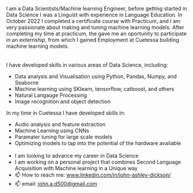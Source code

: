 I am a Data Scientists/Machine learning Engineer, before getting started in Data Science I was a Linguist with experience in Language Education. In October 2022 I completed a certificate course with Practicum, and I am very passionate about making and tuning machine learning models. After completing my time at practicum, the gave me an oportunity to participate in an externship, from which I gained Employment at Cuetessa building machine learning models.  
<br></br>
I have developed skills in various areas of Data Science, including: 
- Data analysis and Visualisation using Python, Pandas, Numpy, and Seaborne
- Machine learning using SKlearn, tensorflow, catboost, and others
- Natural Langauge Processing
- Image recognition and object detection


In my time in Cuetessa I have developed skills in: 
- Audio analysis and feature extraction
- Machine Learning using CNNs
- Paramater tuning for large scale models
- Optimizing models to tap into the potential of the hardware available 
<br></br>
- I am looking to advance my career in Data Science
- I am working on a personal project that combines Second Language Acquisition with Machine learning in a Unique way
- 📫 How to reach me: www.linkedin.com/in/john-ashley-dickson/
- 📫 email: john.a.d500@gmail.com

<!--
**John-Dickson/John-Dickson** is a ✨ _special_ ✨ repository because its `README.md` (this file) appears on your GitHub profile.

Here are some ideas to get you started:

- 🔭 I’m currently working on ...
- 🌱 I’m currently learning ...
- 👯 I’m looking to collaborate on ...
- 🤔 I’m looking for help with ...
- 💬 Ask me about ...
- 📫 How to reach me: ...
- 😄 Pronouns: ...
- ⚡ Fun fact: ...
-->
